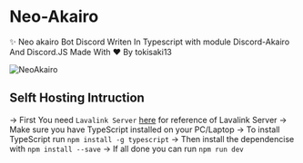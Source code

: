 # Neo-Akairo
✨ Neo akairo Bot Discord Writen In Typescript with module Discord-Akairo And Discord.JS Made With ♥ By tokisaki13

![NeoAkairo](https://cdn.discordapp.com/attachments/713193780932771891/750784914563268688/circle-cropped.png)

## Selft Hosting Intruction

-> First You need `Lavalink Server` [here](https://github.com/Frederikam/Lavalink) for reference of Lavalink Server
-> Make sure you have TypeScript installed on your PC/Laptop 
-> To install TypeScript run `npm install -g typescript`
-> Then install the dependencise with `npm install --save`
-> If all done you can run `npm run dev`